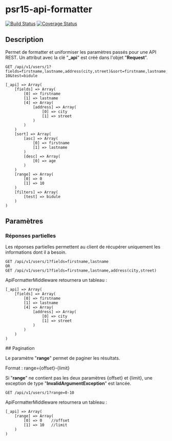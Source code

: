 # psr15-api-formatter

[![Build Status](https://travis-ci.org/ender9108/psr15-api-formatter.svg?branch=master)](https://travis-ci.org/ender9108/psr15-api-formatter)
[![Coverage Status](https://coveralls.io/repos/github/ender9108/psr15-api-formatter/badge.svg?branch=master)](https://coveralls.io/github/ender9108/psr15-api-formatter?branch=master)

## Description
Permet de formatter et uniformiser les paramètres passés pour une API REST.
Un attribut avec la clé "**_api**" est créé dans l'objet "**Request**".

```
GET /api/v1/users/1?fields=firstname,lastname,address(city,street)&sort=firstname,lastname,age&desc=age&range=0-10&test=bidule

[_api] => Array(
    [fields] => Array(
        [0] => firstname
        [1] => lastname
        [4] => Array(
            [address] => Array(
                [0] => city
                [1] => street
            )
        )
    )
    [sort] => Array(
        [asc] => Array(
            [0] => firstname
            [1] => lastname
        )
        [desc] => Array(
            [0] => age
        )
    )
    [range] => Array(
        [0] => 0
        [1] => 10
    )
    [filters] => Array(
        [test] => bidule
    )
)
```

## Paramètres

### Réponses partielles

Les réponses partielles permettent au client de récupérer uniquement les informations dont il a besoin.

```
GET /api/v1/users/1?fields=firstname,lastname
OR
GET /api/v1/users/1?fields=firstname,lastname,address(city,street)
```

ApiFormatterMiddleware retournera un tableau :
```
[_api] => Array(
    [fields] => Array(
        [0] => firstname
        [1] => lastname
        [4] => Array(
            [address] => Array(
                [0] => city
                [1] => street
            )
        )
    )
)
```

## Pagination

Le paramètre "**range**" permet de paginer les résultats.

Format : range={offset}-{limit}

Si "**range**" ne contient pas les deux paramètres {offset} et {limit}, une exception de type 
"**InvalidArgumentException**" est lancée.

```
GET /api/v1/users/1?range=0-10
```

ApiFormatterMiddleware retournera un tableau :
```
[_api] => Array(
    [range] => Array(
        [0] => 0    //offset
        [1] => 10   //limit
    )
)
```